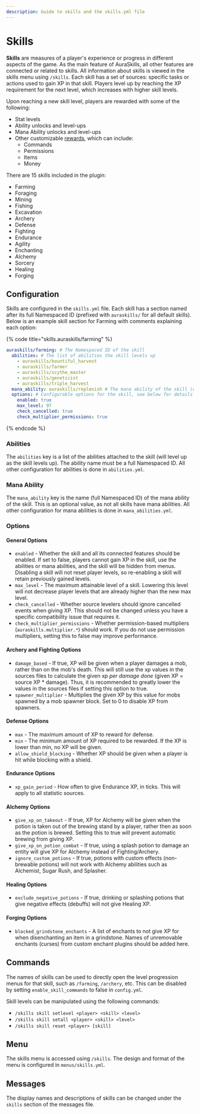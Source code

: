 ```yaml
---
description: Guide to skills and the skills.yml file
---
```


# Skills

**Skills** are measures of a player's experience or progress in different aspects of the game. As the main feature of AuraSkills, all other features are connected or related to skills. All information about skills is viewed in the skills menu using `/skills`. Each skill has a set of sources: specific tasks or actions used to gain XP in that skill. Players level up by reaching the XP requirement for the next level, which increases with higher skill levels.

Upon reaching a new skill level, players are rewarded with some of the following:

* Stat levels
* Ability unlocks and level-ups
* Mana Ability unlocks and level-ups
* Other customizable [rewards](rewards.md), which can include:
  * Commands
  * Permissions
  * Items
  * Money

There are 15 skills included in the plugin:

* Farming
* Foraging
* Mining
* Fishing
* Excavation
* Archery
* Defense
* Fighting
* Endurance
* Agility
* Enchanting
* Alchemy
* Sorcery
* Healing
* Forging

## Configuration

Skills are configured in the `skills.yml` file. Each skill has a section named after its full Namespaced ID (prefixed with `auraskills/` for all default skills). Below is an example skill section for Farming with comments explaining each option:

{% code title="skills.auraskills/farming" %}
```yaml
auraskills/farming: # The Namespaced ID of the skill
  abilities: # The list of abilities the skill levels up
    - auraskills/bountiful_harvest
    - auraskills/farmer
    - auraskills/scythe_master
    - auraskills/geneticist
    - auraskills/triple_harvest
  mana_ability: auraskills/replenish # The mana ability of the skill (optional)
  options: # Configurable options for the skill, see below for details on each option
    enabled: true
    max_level: 97
    check_cancelled: true
    check_multiplier_permissions: true
```
{% endcode %}

### Abilities

The `abilities` key is a list of the abilities attached to the skill (will level up as the skill levels up). The ability name must be a full Namespaced ID. All other configuration for abilities is done in `abilities.yml`.

### Mana Ability

The `mana_ability` key is the name (full Namespaced ID) of the mana ability of the skill. This is an optional value, as not all skills have mana abilities. All other configuration for mana abilities is done in `mana_abilities.yml`.

### Options

#### General Options

* `enabled` - Whether the skill and all its connected features should be enabled. If set to false, players cannot gain XP in the skill, use the abilities or mana abilities, and the skill will be hidden from menus. Disabling a skill will not reset player levels, so re-enabling a skill will retain previously gained levels.
* `max_level` - The maximum attainable level of a skill. Lowering this level will not decrease player levels that are already higher than the new max level.
* `check_cancelled` - Whether source levelers should ignore cancelled events when giving XP. This should not be changed unless you have a specific compatibility issue that requires it.
* `check_multiplier_permissions` - Whether permission-based multipliers (`auraskills.multiplier.*`) should work. If you do not use permission multipliers, setting this to false may improve performance.

#### Archery and Fighting Options

* `damage_based` - If true, XP will be given when a player damages a mob, rather than on the mob's death. This will still use the xp values in the sources files to calculate the given xp _per damage done_ (given XP = source XP \* damage). Thus, it is recommended to greatly lower the values in the sources files if setting this option to true.
* `spawner_multiplier` - Multiplies the given XP by this value for mobs spawned by a mob spawner block. Set to 0 to disable XP from spawners.

#### Defense Options

* `max` - The maximum amount of XP to reward for defense.
* `min` - The minimum amount of XP required to be rewarded. If the XP is lower than min, no XP will be given.
* `allow_shield_blocking` - Whether XP should be given when a player is hit while blocking with a shield.

#### Endurance Options

* `xp_gain_period` - How often to give Endurance XP, in ticks. This will apply to all statistic sources.

#### Alchemy Options

* `give_xp_on_takeout` - If true, XP for Alchemy will be given when the potion is taken out of the brewing stand by a player, rather then as soon as the potion is brewed. Setting this to true will prevent automatic brewing from giving XP.
* `give_xp_on_potion_combat` - If true, using a splash potion to damage an entity will give XP for Alchemy instead of Fighting/Archery.
* `ignore_custom_potions` - If true, potions with custom effects (non-brewable potions) will not work with Alchemy abilities such as Alchemist, Sugar Rush, and Splasher.

#### Healing Options

* `exclude_negative_potions` - If true, drinking or splashing potions that give negative effects (debuffs) will not give Healing XP.

#### Forging Options

* `blocked_grindstone_enchants` - A list of enchants to not give XP for when disenchanting an item in a grindstone. Names of unremovable enchants (curses) from custom enchant plugins should be added here.

## Commands

The names of skills can be used to directly open the level progression menus for that skill, such as `/farming`, `/archery`, etc. This can be disabled by setting `enable_skill_commands` to false in `config.yml`.

Skill levels can be manipulated using the following commands:

* `/skills skill setlevel <player> <skill> <level>`
* `/skills skill setall <player> <skill> <level>`
* `/skills skill reset <player> [skill]`

## Menu

The skills menu is accessed using `/skills`. The design and format of the menu is configured in `menus/skills.yml`.

## Messages

The display names and descriptions of skills can be changed under the `skills` section of the messages file.

